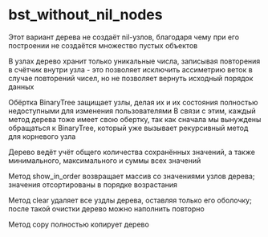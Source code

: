 # bst_without_nil_nodes

Этот вариант дерева не создаёт nil-узлов, благодаря чему при его построении не создаётся множество пустых объектов

В узлах дерево хранит только уникальные числа, записывая повторения в счётчик внутри узла - это позволяет исключить ассиметрию веток в случае повторений чисел, но не позволяет вернуть исходный порядок данных

Обёртка BinaryTree защищает узлы, делая их и их состояния полностью недоступными для изменения пользователями
В связи с этим, каждый метод дерева тоже имеет свою обертку, так как сначала мы вынуждены обращаться к BinaryTree, который уже вызывает рекурсивный метод для корневого узла

Дерево ведёт учёт общего количества сохранённых значений, а также минимального, максимального и суммы всех значений

Метод show_in_order возвращает массив со значениями узлов дерева; значения отсортированы в порядке возрастания

Метод clear удаляет все уздлы дерева, оставляя только его оболочку; после такой очистки дерево можно наполнить повторно

Метод copy полностью копирует дерево
